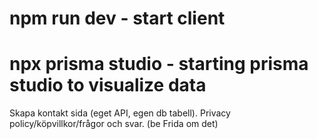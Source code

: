 # npm run dev - start client

# npx prisma studio - starting prisma studio to visualize data

Skapa kontakt sida (eget API, egen db tabell).
Privacy policy/köpvillkor/frågor och svar. (be Frida om det)
